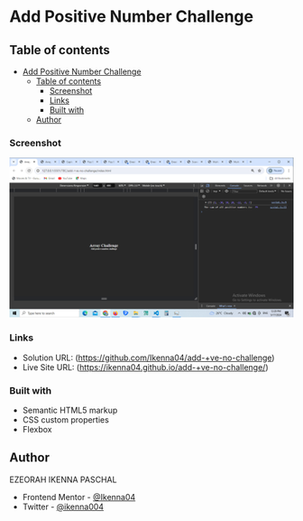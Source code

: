 # Add Positive Number Challenge

## Table of contents

- [Add Positive Number Challenge](#add-positive-number-challenge)
  - [Table of contents](#table-of-contents)
    - [Screenshot](#screenshot)
    - [Links](#links)
    - [Built with](#built-with)
  - [Author](#author)

### Screenshot

![](<screen-shots/Screenshot%20(12).png>)

### Links

- Solution URL: (https://github.com/Ikenna04/add-+ve-no-challenge)
- Live Site URL: (https://ikenna04.github.io/add-+ve-no-challenge/)

### Built with

- Semantic HTML5 markup
- CSS custom properties
- Flexbox

## Author

EZEORAH IKENNA PASCHAL

<!-- - Website - [Add your name here](https://www.your-site.com) -->

- Frontend Mentor - [@Ikenna04](https://www.frontendmentor.io/profile/Ikenna04)
- Twitter - [@ikenna004](https://www.twitter.com/ikenna004)

